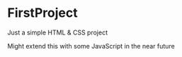 # FirstProject

Just a simple HTML & CSS project

Might extend this with some JavaScript in the near future
